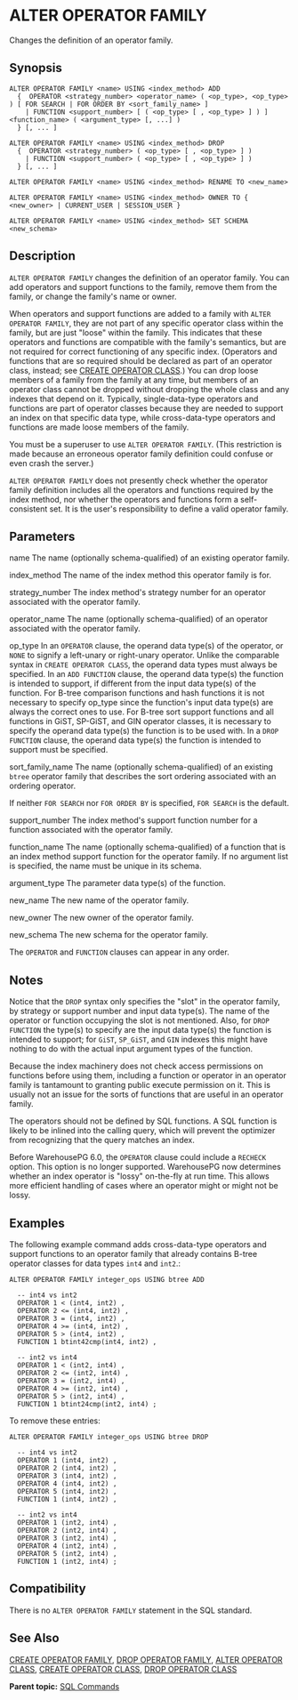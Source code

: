 # ALTER OPERATOR FAMILY 

Changes the definition of an operator family.

## <a id="section2"></a>Synopsis 

``` {#sql_command_synopsis}
ALTER OPERATOR FAMILY <name> USING <index_method> ADD
  {  OPERATOR <strategy_number> <operator_name> ( <op_type>, <op_type> ) [ FOR SEARCH | FOR ORDER BY <sort_family_name> ]
    | FUNCTION <support_number> [ ( <op_type> [ , <op_type> ] ) ] <function_name> ( <argument_type> [, ...] )
  } [, ... ]

ALTER OPERATOR FAMILY <name> USING <index_method> DROP
  {  OPERATOR <strategy_number> ( <op_type> [ , <op_type> ] ) 
    | FUNCTION <support_number> ( <op_type> [ , <op_type> ] ) 
  } [, ... ]

ALTER OPERATOR FAMILY <name> USING <index_method> RENAME TO <new_name>

ALTER OPERATOR FAMILY <name> USING <index_method> OWNER TO { <new_owner> | CURRENT_USER | SESSION_USER }

ALTER OPERATOR FAMILY <name> USING <index_method> SET SCHEMA <new_schema>
```

## <a id="section3"></a>Description 

`ALTER OPERATOR FAMILY` changes the definition of an operator family. You can add operators and support functions to the family, remove them from the family, or change the family's name or owner.

When operators and support functions are added to a family with `ALTER OPERATOR FAMILY`, they are not part of any specific operator class within the family, but are just "loose" within the family. This indicates that these operators and functions are compatible with the family's semantics, but are not required for correct functioning of any specific index. \(Operators and functions that are so required should be declared as part of an operator class, instead; see [CREATE OPERATOR CLASS](CREATE_OPERATOR_CLASS.html).\) You can drop loose members of a family from the family at any time, but members of an operator class cannot be dropped without dropping the whole class and any indexes that depend on it. Typically, single-data-type operators and functions are part of operator classes because they are needed to support an index on that specific data type, while cross-data-type operators and functions are made loose members of the family.

You must be a superuser to use `ALTER OPERATOR FAMILY`. \(This restriction is made because an erroneous operator family definition could confuse or even crash the server.\)

`ALTER OPERATOR FAMILY` does not presently check whether the operator family definition includes all the operators and functions required by the index method, nor whether the operators and functions form a self-consistent set. It is the user's responsibility to define a valid operator family.

## <a id="section4"></a>Parameters 

name
The name \(optionally schema-qualified\) of an existing operator family.

index\_method
The name of the index method this operator family is for.

strategy\_number
The index method's strategy number for an operator associated with the operator family.

operator\_name
The name \(optionally schema-qualified\) of an operator associated with the operator family.

op\_type
In an `OPERATOR` clause, the operand data type\(s\) of the operator, or `NONE` to signify a left-unary or right-unary operator. Unlike the comparable syntax in `CREATE OPERATOR CLASS`, the operand data types must always be specified.
In an `ADD FUNCTION` clause, the operand data type\(s\) the function is intended to support, if different from the input data type\(s\) of the function. For B-tree comparison functions and hash functions it is not necessary to specify op\_type since the function's input data type\(s\) are always the correct ones to use. For B-tree sort support functions and all functions in GiST, SP-GiST, and GIN operator classes, it is necessary to specify the operand data type\(s\) the function is to be used with.
In a `DROP FUNCTION` clause, the operand data type\(s\) the function is intended to support must be specified.

sort\_family\_name
The name \(optionally schema-qualified\) of an existing `btree` operator family that describes the sort ordering associated with an ordering operator.

If neither `FOR SEARCH` nor `FOR ORDER BY` is specified, `FOR SEARCH` is the default.

support\_number
The index method's support function number for a function associated with the operator family.

function\_name
The name \(optionally schema-qualified\) of a function that is an index method support function for the operator family. If no argument list is specified, the name must be unique in its schema.

argument\_type
The parameter data type\(s\) of the function.

new\_name
The new name of the operator family.

new\_owner
The new owner of the operator family.

new\_schema
The new schema for the operator family.

The `OPERATOR` and `FUNCTION` clauses can appear in any order.

## <a id="section6"></a>Notes 

Notice that the `DROP` syntax only specifies the "slot" in the operator family, by strategy or support number and input data type\(s\). The name of the operator or function occupying the slot is not mentioned. Also, for `DROP FUNCTION` the type\(s\) to specify are the input data type\(s\) the function is intended to support; for `GiST`, `SP_GiST`, and `GIN` indexes this might have nothing to do with the actual input argument types of the function.

Because the index machinery does not check access permissions on functions before using them, including a function or operator in an operator family is tantamount to granting public execute permission on it. This is usually not an issue for the sorts of functions that are useful in an operator family.

The operators should not be defined by SQL functions. A SQL function is likely to be inlined into the calling query, which will prevent the optimizer from recognizing that the query matches an index.

Before WarehousePG 6.0, the `OPERATOR` clause could include a `RECHECK` option. This option is no longer supported. WarehousePG now determines whether an index operator is "lossy" on-the-fly at run time. This allows more efficient handling of cases where an operator might or might not be lossy.

## <a id="section7"></a>Examples 

The following example command adds cross-data-type operators and support functions to an operator family that already contains B-tree operator classes for data types `int4` and `int2`.:

```
ALTER OPERATOR FAMILY integer_ops USING btree ADD

  -- int4 vs int2
  OPERATOR 1 < (int4, int2) ,
  OPERATOR 2 <= (int4, int2) ,
  OPERATOR 3 = (int4, int2) ,
  OPERATOR 4 >= (int4, int2) ,
  OPERATOR 5 > (int4, int2) ,
  FUNCTION 1 btint42cmp(int4, int2) ,

  -- int2 vs int4
  OPERATOR 1 < (int2, int4) ,
  OPERATOR 2 <= (int2, int4) ,
  OPERATOR 3 = (int2, int4) ,
  OPERATOR 4 >= (int2, int4) ,
  OPERATOR 5 > (int2, int4) ,
  FUNCTION 1 btint24cmp(int2, int4) ;
```

To remove these entries:

```
ALTER OPERATOR FAMILY integer_ops USING btree DROP

  -- int4 vs int2
  OPERATOR 1 (int4, int2) ,
  OPERATOR 2 (int4, int2) ,
  OPERATOR 3 (int4, int2) ,
  OPERATOR 4 (int4, int2) ,
  OPERATOR 5 (int4, int2) ,
  FUNCTION 1 (int4, int2) ,

  -- int2 vs int4
  OPERATOR 1 (int2, int4) ,
  OPERATOR 2 (int2, int4) ,
  OPERATOR 3 (int2, int4) ,
  OPERATOR 4 (int2, int4) ,
  OPERATOR 5 (int2, int4) ,
  FUNCTION 1 (int2, int4) ;
```

## <a id="section5"></a>Compatibility 

There is no `ALTER OPERATOR FAMILY` statement in the SQL standard.

## <a id="section8"></a>See Also 

[CREATE OPERATOR FAMILY](CREATE_OPERATOR_FAMILY.html), [DROP OPERATOR FAMILY](DROP_OPERATOR_FAMILY.html), [ALTER OPERATOR CLASS](ALTER_OPERATOR_CLASS.html), [CREATE OPERATOR CLASS](CREATE_OPERATOR_CLASS.html), [DROP OPERATOR CLASS](DROP_OPERATOR_CLASS.html)

**Parent topic:** [SQL Commands](../sql_commands/sql_ref.html)


